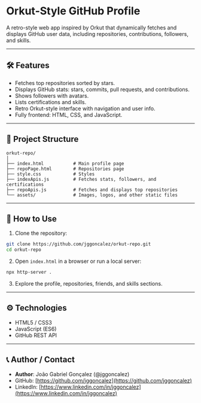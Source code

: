 # Orkut-Style GitHub Profile

A retro-style web app inspired by Orkut that dynamically fetches and displays GitHub user data, including repositories, contributions, followers, and skills.

---

## 🛠 Features

* Fetches top repositories sorted by stars.
* Displays GitHub stats: stars, commits, pull requests, and contributions.
* Shows followers with avatars.
* Lists certifications and skills.
* Retro Orkut-style interface with navigation and user info.
* Fully frontend: HTML, CSS, and JavaScript.

---

## 📁 Project Structure

```
orkut-repo/
│
├── index.html           # Main profile page
├── repoPage.html        # Repositories page
├── style.css            # Styles
├── indexApis.js         # Fetches stats, followers, and certifications
├── repoApis.js          # Fetches and displays top repositories
└── assets/              # Images, logos, and other static files
```

---

## 🚀 How to Use

1. Clone the repository:

```bash
git clone https://github.com/jggoncalez/orkut-repo.git
cd orkut-repo
```

2. Open `index.html` in a browser or run a local server:

```bash
npx http-server .
```

3. Explore the profile, repositories, friends, and skills sections.

---

## ⚙️ Technologies

* HTML5 / CSS3
* JavaScript (ES6)
* GitHub REST API

---

## 📞 Author / Contact

* **Author**: João Gabriel Gonçalez (@jggoncalez)
* GitHub: [https://github.com/jggoncalez](https://github.com/jggoncalez)
* LinkedIn: [https://www.linkedin.com/in/jggoncalez](https://www.linkedin.com/in/jggoncalez)
